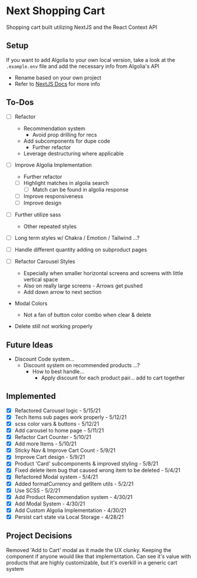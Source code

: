 # Next Shopping Cart

Shopping cart built utilizing NextJS and the React Context API

## Setup

If you want to add Algolia to your own local version, take a look at the `.example.env` file and add the necessary info from Algolia's API
  - Rename based on your own project
  - Refer to [NextJS Docs](https://nextjs.org/docs/basic-features/environment-variables) for more info

## To-Dos
- [ ] Refactor
  - Recommendation system
    - Avoid prop drilling for recs
  - Add subcomponents for dupe code
    - Further refactor
  - Leverage destructuring where applicable

- [ ] Improve Algolia Implementation
  - Further refactor
  - [ ] Highlight matches in algolia search
    - [ ] Match can be found in algolia response
  - [ ] Improve responsiveness
  - [ ] Improve design

- [ ] Further utilize sass
  - Other repeated styles

- [ ] Long term styles w/ Chakra / Emotion / Tailwind ...?
- [ ] Handle different quantity adding on subproduct pages

- [ ] Refactor Carousel Styles
  - Especially when smaller horizontal screens and screens with little vertical space
  - Also on really large screens - Arrows get pushed
  - Add down arrow to next section

- Modal Colors
  - Not a fan of button color combo when clear & delete

- Delete still not working properly

## Future Ideas
- Discount Code system...
  - Discount system on recommended products ...?
    - How to best handle...
      - Apply discount for each product pair... add to cart together

## Implemented
- [X] Refactored Carousel logic - 5/15/21
- [X] Tech Items sub pages work properly - 5/12/21
- [X] scss color vars & buttons - 5/12/21
- [X] Add carousel to home page - 5/11/21
- [X] Refactor Cart Counter - 5/10/21
- [X] Add more Items - 5/10/21
- [X] Sticky Nav & Improve Cart Count - 5/9/21
- [X] Improve Cart design - 5/9/21
- [X] Product 'Card' subcomponents & improved styling - 5/8/21
- [X] Fixed delete item bug that caused wrong item to be deleted - 5/4/21
- [X] Refactored Modal system - 5/4/21
- [X] Added formatCurrency and getItem utils - 5/2/21
- [X] Use SCSS - 5/2/21
- [X] Add Product Recommendation system - 4/30/21
- [X] Add Modal System - 4/30/21
- [X] Add Custom Algolia Implementation - 4/30/21
- [X] Persist cart state via Local Storage - 4/28/21

## Project Decisions
Removed 'Add to Cart' modal as it made the UX clunky. Keeping the component if anyone would like that implementation. Can see it's value with products that are highly customizable, but it's overkill in a generic cart system
